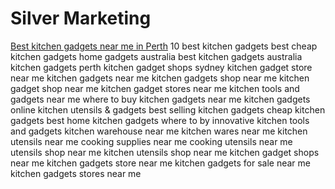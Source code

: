 # Silver Marketing 
<a href="https://ijselections.com/" rel="nofollow">Best kitchen gadgets near me in Perth</a>
10 best kitchen gadgets
best cheap kitchen gadgets
home gadgets australia
best kitchen gadgets australia
kitchen gadgets perth
kitchen gadget shops sydney
kitchen gadget store near me
kitchen gadgets near me
kitchen gadgets shop near me
kitchen gadget shop near me
kitchen gadget stores near me
kitchen tools and gadgets near me
where to buy kitchen gadgets near me
kitchen gadgets online
kitchen utensils & gadgets
best selling kitchen gadgets
cheap kitchen gadgets
best home kitchen gadgets
where to by innovative kitchen tools and gadgets
kitchen warehouse near me
kitchen wares near me
kitchen utensils near me
cooking supplies near me
cooking utensils near me
utensils shop near me
kitchen utensils shop near me
kitchen gadget shops near me
kitchen gadgets store near me
kitchen gadgets for sale near me
kitchen gadgets stores near me
